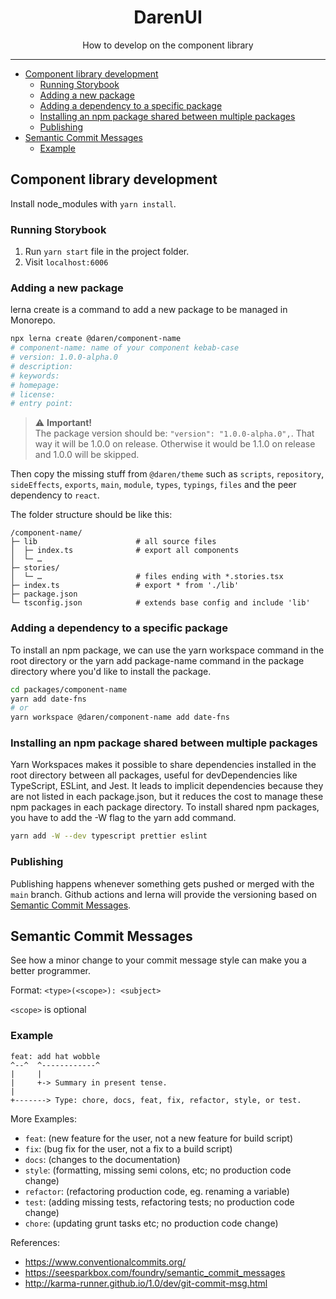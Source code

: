 <div align="center">
<h1>DarenUI</h1>

<p>How to develop on the component library</p>
</div>

---

<!-- START doctoc generated TOC please keep comment here to allow auto update -->
<!-- DON'T EDIT THIS SECTION, INSTEAD RE-RUN doctoc TO UPDATE -->

- [Component library development](#component-library-development)
  - [Running Storybook](#running-storybook)
  - [Adding a new package](#adding-a-new-package)
  - [Adding a dependency to a specific package](#adding-a-dependency-to-a-specific-package)
  - [Installing an npm package shared between multiple packages](#installing-an-npm-package-shared-between-multiple-packages)
  - [Publishing](#publishing)
- [Semantic Commit Messages](#semantic-commit-messages)
  - [Example](#example)

<!-- END doctoc generated TOC please keep comment here to allow auto update -->

## Component library development

Install node_modules with `yarn install`.

### Running Storybook

1. Run `yarn start` file in the project folder.
2. Visit `localhost:6006`

### Adding a new package

lerna create is a command to add a new package to be managed in Monorepo.

```bash
npx lerna create @daren/component-name
# component-name: name of your component kebab-case
# version: 1.0.0-alpha.0
# description:
# keywords:
# homepage:
# license:
# entry point:
```

> ⚠️ **Important!** <br />The package version should be: `"version": "1.0.0-alpha.0",`. That way it will be 1.0.0 on release. Otherwise it would be 1.1.0 on release and 1.0.0 will be skipped.

Then copy the missing stuff from `@daren/theme` such as `scripts`, `repository`, `sideEffects`, `exports`, `main`, `module`, `types`, `typings`, `files` and the peer dependency to `react`.

The folder structure should be like this:

```
/component-name/
├─ lib                      # all source files
│  ├─ index.ts              # export all components
│  └─ …
├─ stories/
│  └─ …                     # files ending with *.stories.tsx
├─ index.ts                 # export * from './lib'
├─ package.json
└─ tsconfig.json            # extends base config and include 'lib'
```

### Adding a dependency to a specific package

To install an npm package, we can use the yarn workspace command in the root directory or the yarn add package-name command in the package directory where you'd like to install the package.

```bash
cd packages/component-name
yarn add date-fns
# or
yarn workspace @daren/component-name add date-fns
```

### Installing an npm package shared between multiple packages

Yarn Workspaces makes it possible to share dependencies installed in the root directory between all packages, useful for devDependencies like TypeScript, ESLint, and Jest. It leads to implicit dependencies because they are not listed in each package.json, but it reduces the cost to manage these npm packages in each package directory. To install shared npm packages, you have to add the -W flag to the yarn add command.

```bash
yarn add -W --dev typescript prettier eslint
```

### Publishing

Publishing happens whenever something gets pushed or merged with the `main` branch. Github actions and lerna will provide the versioning based on [Semantic Commit Messages](#semantic-commit-messages).


## Semantic Commit Messages

See how a minor change to your commit message style can make you a better programmer.

Format: `<type>(<scope>): <subject>`

`<scope>` is optional

### Example

```
feat: add hat wobble
^--^  ^------------^
|     |
|     +-> Summary in present tense.
|
+-------> Type: chore, docs, feat, fix, refactor, style, or test.
```

More Examples:

- `feat`: (new feature for the user, not a new feature for build script)
- `fix`: (bug fix for the user, not a fix to a build script)
- `docs`: (changes to the documentation)
- `style`: (formatting, missing semi colons, etc; no production code change)
- `refactor`: (refactoring production code, eg. renaming a variable)
- `test`: (adding missing tests, refactoring tests; no production code change)
- `chore`: (updating grunt tasks etc; no production code change)

References:

- https://www.conventionalcommits.org/
- https://seesparkbox.com/foundry/semantic_commit_messages
- http://karma-runner.github.io/1.0/dev/git-commit-msg.html